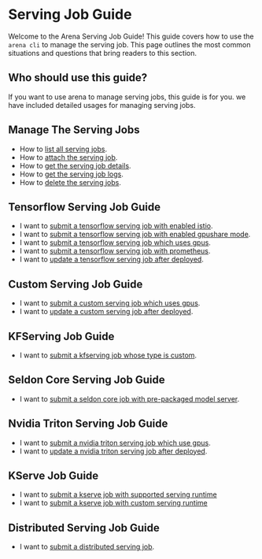 # Serving Job Guide

Welcome to the Arena Serving Job Guide! This guide covers how to use the ``arena cli`` to manage the serving job. This page outlines the most common situations and questions that bring readers to this section. 


## Who should use this guide?

If you want to use arena to manage serving jobs, this guide is for you. we have included detailed usages for managing serving jobs.

## Manage The Serving Jobs

* How to [list all serving jobs](common/list_jobs.md).
* How to [attach the serving job](common/attach_job.md).
* How to [get the serving job details](common/get_job.md).
* How to [get the serving job logs](common/get_job_logs.md). 
* How to [delete the serving jobs](common/delete_jobs.md).

## Tensorflow Serving Job Guide

* I want to [submit a tensorflow serving job with enabled istio](tfserving/serving.md).
* I want to [submit a tensorflow serving job with enabled gpushare mode](tfserving/gpushare.md).
* I want to [submit a tensorflow serving job which uses gpus](tfserving/gpu.md).
* I want to [submit a tensorflow serving job with prometheus](tfserving/monitor.md).
* I want to [update a tensorflow serving job after deployed](tfserving/update-serving.md).

## Custom Serving Job Guide

* I want to [submit a custom serving job which uses gpus](customserving/gpu.md). 
* I want to [update a custom serving job after deployed](customserving/update-serving.md).

## KFServing Job Guide

* I want to [submit a kfserving job whose type is custom](kfserving/custom.md).

## Seldon Core Serving Job Guide

* I want to [submit a seldon core job with pre-packaged model server](seldon-core/pre-packaged-model-server.md).

## Nvidia Triton Serving Job Guide

* I want to [submit a nvidia triton serving job which use gpus](triton/serving.md).
* I want to [update a nvidia triton serving job after deployed](triton/update-serving.md).

## KServe Job Guide

* I want to [submit a kserve job with supported serving runtime](kserve/sklearn.md)
* I want to [submit a kserve job with custom serving runtime](kserve/custom.md)

## Distributed Serving Job Guide
* I want to [submit a distributed serving job](distributedserving/serving.md).